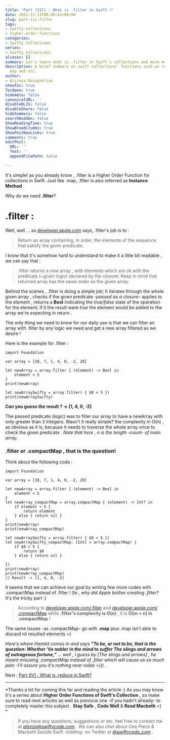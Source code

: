 ```yaml
---
title: 'Part (III) : What is .filter in Swift ?'
date: 2021-11-13T08:40:41+00:00
slug: part-iii-filter
tags:
- swifty-collections
- higher-order-functions
categories:
- Swifty Collections
series:
- Swifty Collections
aliases: []
summary: Let's learn what is .filter in Swift's collections and much more about such Higher Order Functions ...
description: A brief summary on swift collections' functions such as reduce, filter,
  map and etc.
author:
- Alireza Rezagholian
showToc: true
TocOpen: true
hidemeta: false
canonicalURL: ''
disableHLJS: false
disableShare: false
hideSummary: false
searchHidden: false
ShowReadingTime: true
ShowBreadCrumbs: true
ShowPostNavLinks: true
comments: true
editPost:
  URL: ''
  Text: ''
  appendFilePath: false

---
```

It's simple! as you already know , .filter is a Higher Order Function for collections in Swift. Just like .map, .filter is also referred as **Instance Method** . 

Why do we need **.filter**?

# .filter :

Well, well ... as [developer.apple.com](https://developer.apple.com/documentation/swift/sequence/3018365-filter) says, .filter's job is to :
>Return an array containing, in order, the elements of the sequence that satisfy the given predicate.

I know that it's somehow hard to understand to make it a little bit readable , we can say that :
> .filter returns a new array , with elements which are ok with the predicate (~given logic) declared by the closure; Keep in mind that returned array has the same order as the given array.

Behind the scenes , .filter is doing a simple job; It iterates through the whole given array , checks if the given predicate -*passed as a closure*- applies to the element , returns a **Bool** indicating the *true/false* state of the operation for the element; if it the result were *true* the element would be added to the array we're expecting in return .

The only thing we need to know for our daily use is that we can filter an array with .filter by any logic we need and get a new array filtered as we desire !

Here is the example for .filter :
```
import Foundation

var array = [10, 7, 1, 4, 0, -2, 20]

let newArray = array.filter { (element) -> Bool in
    element < 5
}
print(newArray)

let newArraySwifty = array.filter( { $0 < 5 })
print(newArraySwifty)
``` 
**Can you guess the result ? -> [1, 4, 0, -2]**

The passed predicate (logic) was to filter our array to have a newArray with only greater than 3 Integers.
Wasn't it really simple? the complexity in O(n) , as obvious as it is, because it needs to traverse the whole array once to check the given predicate . *Note that here , n is the length -count- of main array.*

###  .filter or .compactMap , that is the question!

Think about the following code :

```
import Foundation

var array = [10, 7, 1, 4, 0, -2, 20]

let newArray = array.filter { (element) -> Bool in
    element < 5
}
let newArray_compactMap = array.compactMap { (element) -> Int? in
    if element < 5 {
        return element
    } else { return nil }
}
print(newArray)
print(newArray_compactMap)

let newArraySwifty = array.filter( { $0 < 5 })
let newArraySwifty_compactMap: [Int] = array.compactMap( {
    if $0 < 5 {
        return $0
    } else { return nil }

})
print(newArray)
print(newArray_compactMap)
// Result -> [1, 4, 0, -2]

``` 
It seems that we can achieve our goal by writing few more codes with .compactMap instead of .filter ! *So , why did Apple bother creating .filter?* It's the tricky part :) 
>According to [developer.apple.com/.filter](https://developer.apple.com/documentation/swift/sequence/3018365-filter) and [developer.apple.com/ .compactMap](https://developer.apple.com/documentation/swift/sequence/2950916-compactmap) while **.filter's complexity is O(n)** , it is **O(m + n) in .compactMap** !

The same issues -as .compactMap- go with **.map** plus .map isn't able to discard nil resulted elements =)

*Here's where Hamlet comes in and says **"To be, or not to be, that is the question:
Whether 'tis nobler in the mind to suffer
The slings and arrows of outrageous fortune,"** ... well , I guess by [The slings and arrows] , he meant misusing .compactMap instead of .filter which will cause us so much pain -I'll assure you it's nothing near noble =)))* .

Next : [Part (IV) : What is .reduce in Swift?](https://swiftycode.com/posts/part-iv-reduce/)
***
*Thanks a lot for coming this far and reading the article :) As you may know it's a series about **Higher Order Functions of Swift's Collection** , so make sure to read next articles as well as previous one -if you hadn't already- to completely master this subject . **Stay Safe** , **Code Well** & **Read Macbeth** =) *
> If you have any questions, suggestions or etc. feel free to contact me at *[alireza@swiftycode.com](mailto:alireza@swiftycode.com)* . We can also chat about One Piece & Macbeth beside Swift -kidding- on Twitter at *[@swiftycode_com](https://twitter.com/swiftycode_com)* .
